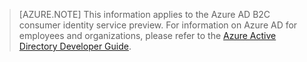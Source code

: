 > [AZURE.NOTE]
    This information applies to the Azure AD B2C consumer identity service preview.  For information on Azure AD for employees and organizations, 
    please refer to the [Azure Active Directory Developer Guide](active-directory-developers-guide.md).
